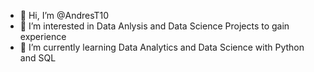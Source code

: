 - 👋 Hi, I’m @AndresT10
- 👀 I’m interested in Data Anlysis and Data Science Projects to gain experience
- 🌱 I’m currently learning Data Analytics and Data Science with Python and SQL


<!---
AndresT10/AndresT10 is a ✨ special ✨ repository because its `README.md` (this file) appears on your GitHub profile.
You can click the Preview link to take a look at your changes.
--->
